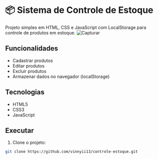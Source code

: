 # 📦 Sistema de Controle de Estoque

Projeto simples em HTML, CSS e JavaScript com LocalStorage para controle de produtos em estoque.
![Capturar](https://github.com/user-attachments/assets/e509950b-404f-4987-8740-c06e14aa1415)

## Funcionalidades
- Cadastrar produtos
- Editar produtos
- Excluir produtos
- Armazenar dados no navegador (localStorage)

## Tecnologias
- HTML5
- CSS3
- JavaScript

## Executar
1. Clone o projeto:
```bash
git clone https://github.com/vinnyii13/controle-estoque.git
